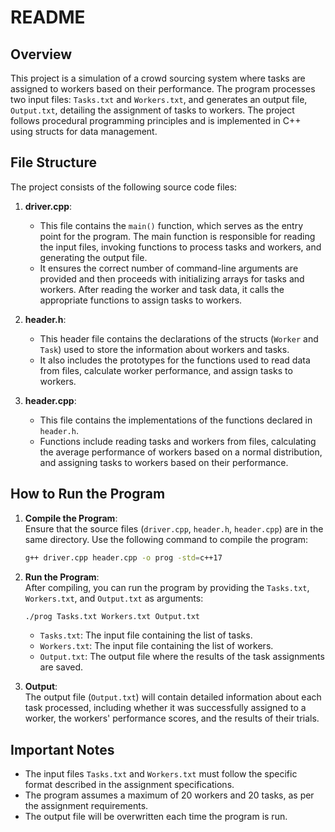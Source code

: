 # README

## Overview

This project is a simulation of a crowd sourcing system where tasks are assigned to workers based on their performance. The program processes two input files: `Tasks.txt` and `Workers.txt`, and generates an output file, `Output.txt`, detailing the assignment of tasks to workers. The project follows procedural programming principles and is implemented in C++ using structs for data management.

## File Structure

The project consists of the following source code files:

1. **driver.cpp**:
    - This file contains the `main()` function, which serves as the entry point for the program. The main function is responsible for reading the input files, invoking functions to process tasks and workers, and generating the output file.
    - It ensures the correct number of command-line arguments are provided and then proceeds with initializing arrays for tasks and workers. After reading the worker and task data, it calls the appropriate functions to assign tasks to workers.

2. **header.h**:
    - This header file contains the declarations of the structs (`Worker` and `Task`) used to store the information about workers and tasks.
    - It also includes the prototypes for the functions used to read data from files, calculate worker performance, and assign tasks to workers.

3. **header.cpp**:
    - This file contains the implementations of the functions declared in `header.h`.
    - Functions include reading tasks and workers from files, calculating the average performance of workers based on a normal distribution, and assigning tasks to workers based on their performance.

## How to Run the Program

1. **Compile the Program**:  
   Ensure that the source files (`driver.cpp`, `header.h`, `header.cpp`) are in the same directory. Use the following command to compile the program:
   ```bash
   g++ driver.cpp header.cpp -o prog -std=c++17
   ```

2. **Run the Program**:  
   After compiling, you can run the program by providing the `Tasks.txt`, `Workers.txt`, and `Output.txt` as arguments:
   ```bash
   ./prog Tasks.txt Workers.txt Output.txt
   ```
    - `Tasks.txt`: The input file containing the list of tasks.
    - `Workers.txt`: The input file containing the list of workers.
    - `Output.txt`: The output file where the results of the task assignments are saved.

3. **Output**:  
   The output file (`Output.txt`) will contain detailed information about each task processed, including whether it was successfully assigned to a worker, the workers' performance scores, and the results of their trials.

## Important Notes

- The input files `Tasks.txt` and `Workers.txt` must follow the specific format described in the assignment specifications.
- The program assumes a maximum of 20 workers and 20 tasks, as per the assignment requirements.
- The output file will be overwritten each time the program is run.

